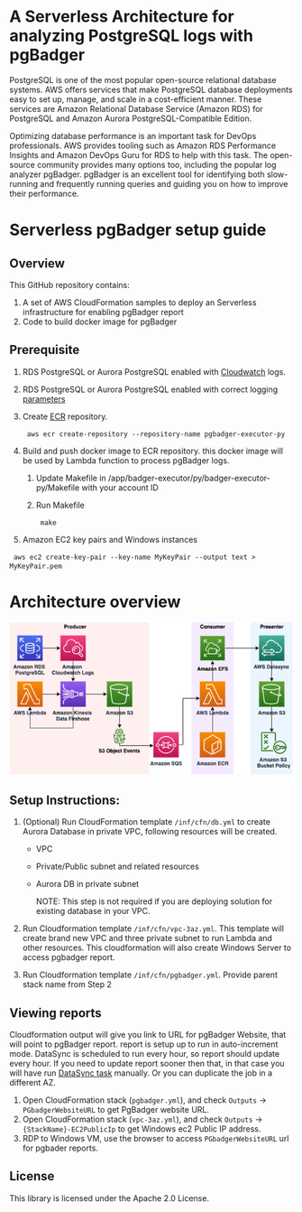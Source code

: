 # A Serverless Architecture for analyzing PostgreSQL logs with pgBadger

PostgreSQL is one of the most popular open-source relational database systems. AWS offers services that make PostgreSQL database deployments easy to set up, manage, and scale in a cost-efficient manner. These services are Amazon Relational Database Service (Amazon RDS) for PostgreSQL and Amazon Aurora PostgreSQL-Compatible Edition.

Optimizing database performance is an important task for DevOps professionals. AWS provides tooling such as Amazon RDS Performance Insights and Amazon DevOps Guru for RDS to help with this task. The open-source community provides many options too, including the popular log analyzer pgBadger. pgBadger is an excellent tool for identifying both slow-running and frequently running queries and guiding you on how to improve their performance.


# Serverless pgBadger setup guide

## Overview

This GitHub repository contains:

1. A set of AWS CloudFormation samples to deploy an Serverless infrastructure for enabling pgBadger report
2. Code to build docker image for pgBadger

## Prerequisite

1. RDS PostgreSQL or Aurora PostgreSQL enabled with [Cloudwatch](https://aws.amazon.com/premiumsupport/knowledge-center/rds-aurora-mysql-logs-cloudwatch/) logs.
2. RDS PostgreSQL or Aurora PostgreSQL enabled with correct logging [parameters](https://aws.amazon.com/premiumsupport/knowledge-center/rds-postgresql-query-logging/)
3. Create [ECR](https://docs.aws.amazon.com/AmazonECR/latest/userguide/repository-create.html) repository.

   ```
    aws ecr create-repository --repository-name pgbadger-executor-py
   ```

4. Build and push docker image to ECR repository. this docker image will be used by Lambda function to process pgBadger logs.

    1. Update Makefile in /app/badger-executor/py/badger-executor-py/Makefile with your account ID
    2. Run Makefile

       ```
        make
       ```
5. Amazon EC2 key pairs and Windows instances
  ```
   aws ec2 create-key-pair --key-name MyKeyPair --output text > MyKeyPair.pem
  ```

# Architecture overview

![Architectural diagram](./img/pgbadger-level0-overview-wide.png)


## Setup Instructions:

1. (Optional) Run CloudFormation template `/inf/cfn/db.yml` to create Aurora Database in private VPC, following resources will be created.

	- VPC
	- Private/Public subnet and related resources
	- Aurora DB in private subnet

        NOTE: This step is not required if you are deploying solution for existing database in your VPC.

2. Run Cloudformation template `/inf/cfn/vpc-3az.yml`. This template will create brand new VPC and three private subnet to run Lambda and other resources. This cloudformation will also create Windows Server to access pgbadger report.
3. Run Cloudformation template `/inf/cfn/pgbadger.yml`. Provide parent stack name from Step 2

## Viewing reports

Cloudformation output will give you link to URL for pgBadger Website, that will point to pgBadger report. report is setup up to run in auto-increment mode. DataSync is scheduled to run every hour, so report should update every hour. If you need to update report sooner then that, in that case you will have run [DataSync task](https://docs.aws.amazon.com/datasync/latest/userguide/run-your-task.html) manually.  Or you can duplicate the job in a different AZ.

   1. Open CloudFormation stack (`pgbadger.yml`), and check `Outputs` -> `PGbadgerWebsiteURL` to get PgBadger website URL.
   2. Open CloudFormation stack (`vpc-3az.yml`), and check `Outputs` -> `{StackName}-EC2PublicIp` to get Windows ec2 Public IP address.
   3. RDP to Windows VM, use the browser to access `PGbadgerWebsiteURL` url for pgbader reports.

## License

This library is licensed under the Apache 2.0 License.

